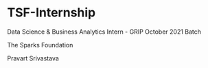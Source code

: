 # TSF-Internship
Data Science & Business Analytics Intern - GRIP October 2021 Batch

The Sparks Foundation

Pravart Srivastava
